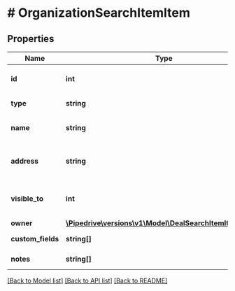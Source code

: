 # # OrganizationSearchItemItem

## Properties

Name | Type | Description | Notes
------------ | ------------- | ------------- | -------------
**id** | **int** | The ID of the organization | [optional]
**type** | **string** | The type of the item | [optional]
**name** | **string** | The name of the organization | [optional]
**address** | **string** | The address of the organization | [optional]
**visible_to** | **int** | The visibility of the organization | [optional]
**owner** | [**\Pipedrive\versions\v1\Model\DealSearchItemItemOwner**](DealSearchItemItemOwner.md) |  | [optional]
**custom_fields** | **string[]** | Custom fields | [optional]
**notes** | **string[]** | An array of notes | [optional]

[[Back to Model list]](../../README.md#models) [[Back to API list]](../../README.md#endpoints) [[Back to README]](../../README.md)
